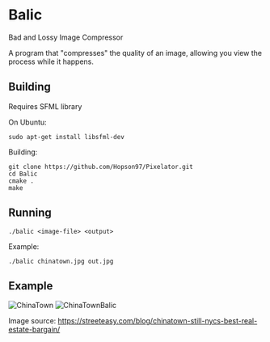 # Balic

Bad and Lossy Image Compressor

A program that "compresses" the quality of an image, allowing you view the process while it happens.

## Building

Requires SFML library

On Ubuntu:

```
sudo apt-get install libsfml-dev
```

Building:

```
git clone https://github.com/Hopson97/Pixelator.git
cd Balic
cmake .
make
```

## Running

```
./balic <image-file> <output>
```

Example:
```
./balic chinatown.jpg out.jpg
```


## Example



![ChinaTown](https://wp.zillowstatic.com/streeteasy/2/Chinatown-Madhu-Nair-flickr.jpg) ![ChinaTownBalic](https://i.imgur.com/tAchXKD.gif)


Image source: https://streeteasy.com/blog/chinatown-still-nycs-best-real-estate-bargain/